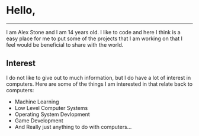 # Hello,

---

I am Alex Stone and I am 14 years old. I like to code and here I think is a easy place for me to put some of the projects that I am working on that I feel would be beneficial to share with the world. 


## Interest
I do not like to give out to much information, but I do have a lot of interest in computers. Here are some of the things I am interested in that relate back to computers:

- Machine Learning
- Low Level Computer Systems
- Operating System Devlopment
- Game Development
- And Really just anything to do with computers...


